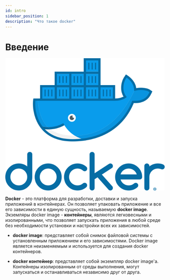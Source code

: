 ```yaml
---
id: intro
sidebar_position: 1
description: "Что такое docker"
---
```


# Введение

![Docker Logo](./img/docker-logo.png)

**Docker** - это платформа для разработки, доставки и запуска приложений в контейнерах. Он позволяет упаковать приложение
и все его зависимости в единую сущность, называемую **docker image**. Экземляры docker image - **контейнеры**,
являются легковесными и изолированными, что позволяет запускать приложения в любой среде без необходимости установки
и настройки всех их зависимостей.

- **docker image**: представляет собой снимок файловой системы с установленным приложением и его зависимостями.
Docker image является неизменяемым и используется для создания docker контейнеров.

- **docker контейнер**: представляет собой экземпляр docker image'а. Контейнеры изолированным от среды выполнения,
могут запускаться и останавливаться независимо друг от друга.
